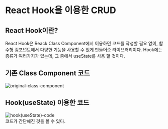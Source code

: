 # React Hook을 이용한 CRUD

## React Hook이란?
React Hook은 Reack Class Component에서 이용하던 코드를 작성할 필요 없이, 함수형 컴포넌트에서 다양한 기능을 사용할 수 있게 만들어준 라이브러리이다. Hook에는 종류가 여러가지가 있는데, 그 중에서 useState를 사용 할 것이다.

## 기존 Class Component 코드
![original-class-component](https://github.com/98Woonho/react-practice/assets/145889732/5a2a23c0-621d-4a00-9aba-63e9e53416ff)

## Hook(useState) 이용한 코드
![hook(useState)-code](https://github.com/98Woonho/react-practice/assets/145889732/4f266f97-edbe-44a4-a817-95776d38d035)\
코드가 간단해진 것을 볼 수 있다.
